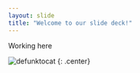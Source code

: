 ```yaml
---
layout: slide
title: "Welcome to our slide deck!"
---
```


Working here

![defunktocat](https://octodex.github.com/images/defunktocat.png)
{: .center}
